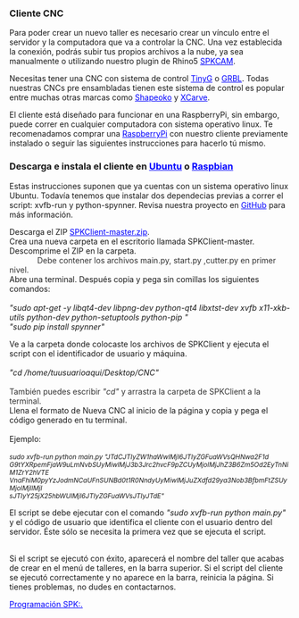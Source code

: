 <h3>Cliente CNC</h3>
<p>Para poder crear un nuevo taller es necesario crear un vínculo entre el servidor y la computadora que va a controlar la CNC.
Una vez establecida la conexión, podrás subir tus propios archivos a la nube, ya sea manualmente o utilizando nuestro plugin de Rhino5 <a href="http://www.spkautomatizacion.com/item/ivdT28PCa" style="color:blue">SPKCAM</a>.</p>
<p>Necesitas tener una CNC con sistema de control 
<a href="https://github.com/synthetos/TinyG" style="color:blue">TinyG</a> o <a href="https://github.com/grbl/grbl" style="color:blue">GRBL</a>.
Todas nuestras CNCs pre ensambladas tienen este sistema de control es popular entre 
muchas otras marcas como <a href="https://www.shapeoko.com" style="color:blue">Shapeoko</a> y <a href="https://www.inventables.com/technologies/x-carve" style="color:blue">XCarve</a>.</p>
<p>El cliente está diseñado para funcionar en una RaspberryPi, sin embargo, puede correr en cualquier computadora con sistema operativo linux.
Te recomenadamos comprar una <a href="https://github.com/grbl/grbl" style="color:blue">RaspberryPi</a> con nuestro cliente previamente instalado o seguir las siguientes instrucciones para hacerlo tú mismo.</p> 
<h3>Descarga e instala el cliente en <a href="http://www.ubuntu.com/download/desktop" style="color:blue">Ubuntu</a> o <a href="https://www.raspberrypi.org/downloads/raspbian/" style="color:blue">Raspbian</a></h3>
<p>Estas instrucciones suponen que ya cuentas con un sistema operativo linux Ubuntu. Todavía tenemos que instalar dos dependecias previas a correr el script: xvfb-run y python-spynner. Revisa nuestra proyecto en <a href="https://github.com/utitankaspk/SPKClient" style="color:blue">GitHub</a> para más información.</p>

Descarga el ZIP <a href="https://github.com/utitankaspk/SPKClient/archive/master.zip" style="color:blue">SPKClient-master.zip</a>.<br>
	Crea una nueva carpeta en el escritorio llamada SPKClient-master.<br>
	Descomprime el ZIP en la carpeta.<br>
	<span style="margin:50px;color:rgb(50,50,50);">Debe contener los archivos main.py, start.py ,cutter.py en primer nivel.</span> <br>
	Abre una terminal. Después copia y pega sin comillas los siguientes comandos:<br><br>
  <i>"sudo apt-get -y libqt4-dev libpng-dev python-qt4 libxtst-dev xvfb x11-xkb-utils python-dev python-setuptools python-pip "<br></i>
	<i>"sudo pip install spynner"</i><br>

Ve a la carpeta donde colocaste los archivos de SPKClient y ejecuta el script con el identificador de usuario y máquina.<br><br>
	<i>"cd /home/tuusuarioaqui/Desktop/CNC" </i><br><br>
	<span style="color:rgb(50,50,50)"> También puedes escribir <i>"cd" </i> y arrastra la carpeta de SPKClient a la terminal.</span><br>
	Llena el formato de Nueva CNC al inicio de la página y copia y pega el código generado en tu terminal.<br><br>
	Ejemplo:<br><br>
    <small><i>sudo xvfb-run python main.py "JTdCJTIyZW1haWwlMjI6JTIyZGFuaWVsQHNwa2F1d<br>
    G9tYXRpemFjaW9uLmNvbSUyMiwlMjJ3b3Jrc2hvcF9pZCUyMjolMjJhZ3B6Zm5Od2EyTnNiM1ZrY2hVTE<br>
    VnaFhiM0pyYzJodmNCaUFnSUNBd0t1R0NndyUyMiwlMjJuZXdfd29ya3Nob3BfbmFtZSUyMjolMjIlMjI<br>
    sJTIyY25jX25hbWUlMjI6JTIyZGFuaWVsJTIyJTdE"<br><br>
	</i></small>
	El script se debe ejecutar con el comando <i>"sudo xvfb-run python main.py"</i> y el código de usuario que identifica el cliente con el usuario dentro del servidor. Éste sólo se necesita la primera vez que se ejecuta el script.<br>
	<br></li>
	</div>
<p>Si el script se ejecutó con éxito, aparecerá el nombre del taller que acabas de crear en el menú de talleres, en la barra superior. Si el script del cliente se ejecutó correctamente y no aparece en la barra, reinicia la página.
Si tienes problemas, no dudes en contactarnos.</p>
<a href="mailto:daniel@spkautomatizacion.com?Subject=SPK Client" target="_top" style="color:blue">Programación SPK:.</a>
	
	
	
</div>
</div>
